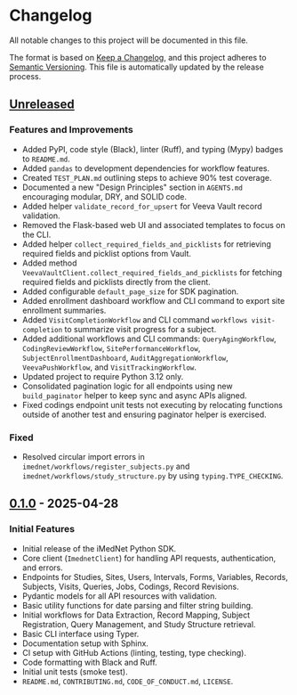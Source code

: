 # Changelog

All notable changes to this project will be documented in this file.

The format is based on [Keep a Changelog](https://keepachangelog.com/en/1.0.0/),
and this project adheres to [Semantic Versioning](https://semver.org/spec/v2.0.0.html).
This file is automatically updated by the release process.

## [Unreleased]

### Features and Improvements

- Added PyPI, code style (Black), linter (Ruff), and typing (Mypy) badges to `README.md`.
- Added `pandas` to development dependencies for workflow features.
- Created `TEST_PLAN.md` outlining steps to achieve 90% test coverage.
- Documented a new "Design Principles" section in `AGENTS.md` encouraging
  modular, DRY, and SOLID code.
- Added helper `validate_record_for_upsert` for Veeva Vault record validation.
- Removed the Flask-based web UI and associated templates to focus on the CLI.
- Added helper `collect_required_fields_and_picklists` for retrieving required
  fields and picklist options from Vault.
- Added method `VeevaVaultClient.collect_required_fields_and_picklists` for
  fetching required fields and picklists directly from the client.
- Added configurable `default_page_size` for SDK pagination.
- Added enrollment dashboard workflow and CLI command to export site enrollment
  summaries.
- Added `VisitCompletionWorkflow` and CLI command `workflows visit-completion` to
  summarize visit progress for a subject.
- Added additional workflows and CLI commands:
  `QueryAgingWorkflow`, `CodingReviewWorkflow`, `SitePerformanceWorkflow`,
  `SubjectEnrollmentDashboard`, `AuditAggregationWorkflow`, `VeevaPushWorkflow`,
  and `VisitTrackingWorkflow`.
- Updated project to require Python 3.12 only.
- Consolidated pagination logic for all endpoints using new `build_paginator` helper to keep sync and async APIs aligned.
- Fixed codings endpoint unit tests not executing by relocating functions outside
  of another test and ensuring paginator helper is exercised.

### Fixed

- Resolved circular import errors in `imednet/workflows/register_subjects.py` and `imednet/workflows/study_structure.py` by using `typing.TYPE_CHECKING`.

## [0.1.0] - 2025-04-28

### Initial Features

- Initial release of the iMedNet Python SDK.
- Core client (`ImednetClient`) for handling API requests, authentication, and errors.
- Endpoints for Studies, Sites, Users, Intervals, Forms, Variables, Records, Subjects, Visits, Queries, Jobs, Codings, Record Revisions.
- Pydantic models for all API resources with validation.
- Basic utility functions for date parsing and filter string building.
- Initial workflows for Data Extraction, Record Mapping, Subject Registration, Query Management, and Study Structure retrieval.
- Basic CLI interface using Typer.
- Documentation setup with Sphinx.
- CI setup with GitHub Actions (linting, testing, type checking).
- Code formatting with Black and Ruff.
- Initial unit tests (smoke test).
- `README.md`, `CONTRIBUTING.md`, `CODE_OF_CONDUCT.md`, `LICENSE`.

[Unreleased]: https://github.com/Bright-Research/imednet-python-sdk/compare/v0.1.0...HEAD
[0.1.0]: https://github.com/Bright-Research/imednet-python-sdk/releases/tag/v0.1.0
